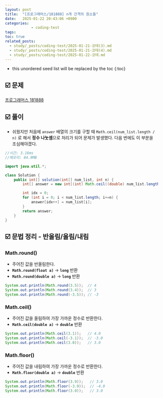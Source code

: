 ```yaml
---
layout: post
title:  "[프로그래머스/181888] n개 간격의 원소들"
date:   2025-01-22 20:43:06 +0900
categories: 
            - coding-test
tags:        
toc: true
related_posts:
  - study/_posts/coding-test/2025-01-21-코테(3).md
  - study/_posts/coding-test/2025-01-21-코테(4).md
  - study/_posts/coding-test/2025-01-22-코테.md
---
```

* this unordered seed list will be replaced by the toc
{:toc}

## ☑️ 문제

[프로그래머스 181888](https://school.programmers.co.kr/learn/courses/30/lessons/181888)

## ☑️ 풀이

- 쉬웠지만 처음에  `answer` 배열의 크기를 구할 때 `Math.ceil(num_list.length / n)` 로 해서 **정수 나눗셈**으로 처리가 되어 문제가 발생했다. 다음 번에도 이 부분을 조심해야겠다.

```java
//시간: 3.16ms
//메모리: 84.9MB

import java.util.*;

class Solution {
    public int[] solution(int[] num_list, int n) {
        int[] answer = new int[(int) Math.ceil((double) num_list.length / n)];

        int idx = 0;
        for (int i = 0; i < num_list.length; i+=n) {
            answer[idx++] = num_list[i];
        }
        return answer;
    }
}
```

## ☑️ 문법 정리 - 반올림/올림/내림

### Math.round()

- 주어진 값을 반올림한다.
- **`Math.round(float a)`** → **`long`** 반환
- **`Math.round(double a)`** → **`long`** 반환

```java
System.out.println(Math.round(3.5));  // 4
System.out.println(Math.round(3.4));  // 3
System.out.println(Math.round(-3.5)); // -3
```

### Math.ceil()

- 주어진 값을 올림하여 가장 가까운 정수로 반환한다.
- **`Math.ceil(double a)`** → **`double`** 반환

```java
System.out.println(Math.ceil(3.1));   // 4.0
System.out.println(Math.ceil(-3.1));  // -3.0
System.out.println(Math.ceil(3.0));   // 3.0
```

### Math.floor()

- 주어진 값을 내림하여 가장 가까운 정수로 반환한다.
- **`Math.floor(double a)`** → **`double`** 반환

```java
System.out.println(Math.floor(3.9));   // 3.0
System.out.println(Math.floor(-3.9));  // -4.0
System.out.println(Math.floor(3.0));   // 3.0
```